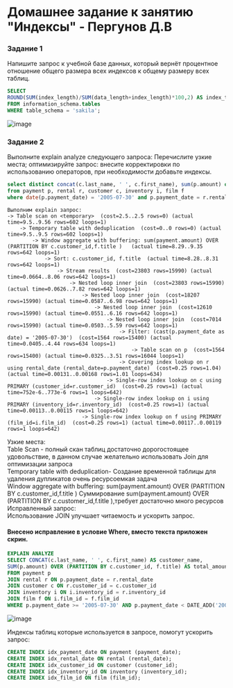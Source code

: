 # Домашнее задание к занятию "Индексы" - Пергунов Д.В

### Задание 1
Напишите запрос к учебной базе данных, который вернёт процентное отношение общего размера всех индексов к общему размеру всех таблиц.
```sql
SELECT 
ROUND(SUM(index_length)/SUM(data_length+index_length)*100,2) AS index_table_size
FROM information_schema.tables
WHERE table_schema = 'sakila';
```
![image](https://github.com/dimindrol/12-05.sql.index-pergunov/assets/103885836/50e0558b-11f6-46e3-8f4d-7fe9f38602e7)


### Задание 2
Выполните explain analyze следующего запроса:
Перечислите узкие места;
оптимизируйте запрос: внесите корректировки по использованию операторов, при необходимости добавьте индексы.
```sql
select distinct concat(c.last_name, ' ', c.first_name), sum(p.amount) over (partition by c.customer_id, f.title)
from payment p, rental r, customer c, inventory i, film f
where date(p.payment_date) = '2005-07-30' and p.payment_date = r.rental_date and r.customer_id = c.customer_id and i.inventory_id = r.inventory_id
```
```
Выполним explain запрос:  
-> Table scan on <temporary>  (cost=2.5..2.5 rows=0) (actual time=9.5..9.56 rows=602 loops=1)  
    -> Temporary table with deduplication  (cost=0..0 rows=0) (actual time=9.5..9.5 rows=602 loops=1)  
        -> Window aggregate with buffering: sum(payment.amount) OVER (PARTITION BY c.customer_id,f.title )   (actual time=8.29..9.35 rows=642 loops=1)  
            -> Sort: c.customer_id, f.title  (actual time=8.28..8.31 rows=642 loops=1)  
                -> Stream results  (cost=23803 rows=15990) (actual time=0.0664..8.06 rows=642 loops=1)  
                    -> Nested loop inner join  (cost=23803 rows=15990) (actual time=0.0626..7.82 rows=642 loops=1)  
                        -> Nested loop inner join  (cost=18207 rows=15990) (actual time=0.0587..6.98 rows=642 loops=1)  
                            -> Nested loop inner join  (cost=12610 rows=15990) (actual time=0.0551..6.16 rows=642 loops=1)  
                                -> Nested loop inner join  (cost=7014 rows=15990) (actual time=0.0503..5.59 rows=642 loops=1)  
                                    -> Filter: (cast(p.payment_date as date) = '2005-07-30')  (cost=1564 rows=15400) (actual time=0.0405..4.44 rows=634 loops=1)  
                                        -> Table scan on p  (cost=1564 rows=15400) (actual time=0.0325..3.51 rows=16044 loops=1)  
                                    -> Covering index lookup on r using rental_date (rental_date=p.payment_date)  (cost=0.25 rows=1.04) (actual time=0.00131..0.00168 rows=1.01 loops=634)  
                                -> Single-row index lookup on c using PRIMARY (customer_id=r.customer_id)  (cost=0.25 rows=1) (actual time=752e-6..773e-6 rows=1 loops=642)  
                            -> Single-row index lookup on i using PRIMARY (inventory_id=r.inventory_id)  (cost=0.25 rows=1) (actual time=0.00113..0.00115 rows=1 loops=642)  
                        -> Single-row index lookup on f using PRIMARY (film_id=i.film_id)  (cost=0.25 rows=1) (actual time=0.00117..0.00119 rows=1 loops=642)  
```
Узкие места:  
Table Scan - полный скан таблиц достаточно дорогостоящее удовольствие, в данном случае желательно использовать Join для оптимизации запроса  
Temporary table with deduplication- Создание временной таблицы для удаления дупликатов очень ресурсоемкая задача  
Window aggregate with buffering: sum(payment.amount) OVER (PARTITION BY c.customer_id,f.title ) Суммирование sum(payment.amount) OVER (PARTITION BY c.customer_id,f.title ),требует достаточно много ресурсов  
Исправленный запрос:  
Использование JOIN улучшает читаемость и ускорить запрос.  
#### Внесено исправление в условие Where, вместо текста приложен скрин.
```sql
EXPLAIN ANALYZE
SELECT CONCAT(c.last_name, ' ', c.first_name) AS customer_name, 
SUM(p.amount) OVER (PARTITION BY c.customer_id, f.title) AS total_amount
FROM payment p
JOIN rental r ON p.payment_date = r.rental_date
JOIN customer c ON r.customer_id = c.customer_id
JOIN inventory i ON i.inventory_id = r.inventory_id
JOIN film f ON i.film_id = f.film_id
WHERE p.payment_date >= '2005-07-30' AND p.payment_date < DATE_ADD('2005-07-30', INTERVAL 1 DAY); #Внесено исправление в соответсвии с замечанием.
```
![image](https://github.com/dimindrol/12-05.sql.index-pergunov/assets/103885836/f78a9497-cc2b-4508-886c-c3e12c9f4ed4)
    
Индексы таблиц которые используется в запросе, помогут ускорить запрос:
```sql
CREATE INDEX idx_payment_date ON payment (payment_date);
CREATE INDEX idx_rental_date ON rental (rental_date);
CREATE INDEX idx_customer_id ON customer (customer_id);
CREATE INDEX idx_inventory_id ON inventory (inventory_id);
CREATE INDEX idx_film_id ON film (film_id);
```

